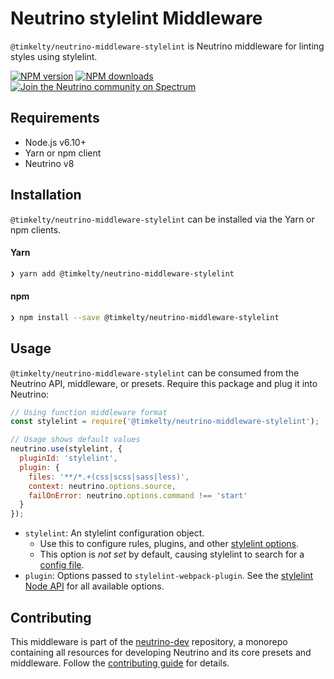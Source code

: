 # Neutrino stylelint Middleware

`@timkelty/neutrino-middleware-stylelint` is Neutrino middleware for linting styles using stylelint.

[![NPM version][npm-image]][npm-url]
[![NPM downloads][npm-downloads]][npm-url]
[![Join the Neutrino community on Spectrum][spectrum-image]][spectrum-url]

## Requirements

- Node.js v6.10+
- Yarn or npm client
- Neutrino v8

## Installation

`@timkelty/neutrino-middleware-stylelint` can be installed via the Yarn or npm clients.

#### Yarn

```bash
❯ yarn add @timkelty/neutrino-middleware-stylelint
```

#### npm

```bash
❯ npm install --save @timkelty/neutrino-middleware-stylelint
```

## Usage

`@timkelty/neutrino-middleware-stylelint` can be consumed from the Neutrino API, middleware, or presets. Require this package
and plug it into Neutrino:

```js
// Using function middleware format
const stylelint = require('@timkelty/neutrino-middleware-stylelint');

// Usage shows default values
neutrino.use(stylelint, {
  pluginId: 'stylelint',
  plugin: {
    files: '**/*.+(css|scss|sass|less)',
    context: neutrino.options.source,
    failOnError: neutrino.options.command !== 'start'
  }
});
```

- `stylelint`: An stylelint configuration object.
  - Use this to configure rules, plugins, and other [stylelint options](https://stylelint.io/user-guide/configuration).
  - This option is _not set_ by default, causing stylelint to search for a [config file](https://stylelint.io/user-guide/configuration/#loading-the-configuration-object).
- `plugin`: Options passed to `stylelint-webpack-plugin`. See the [stylelint Node API](https://stylelint.io/user-guide/node-api/#options) for all available options.

## Contributing

This middleware is part of the [neutrino-dev](https://github.com/mozilla-neutrino/neutrino-dev) repository, a monorepo
containing all resources for developing Neutrino and its core presets and middleware. Follow the
[contributing guide](https://neutrino.js.org/contributing) for details.

[npm-image]: https://img.shields.io/npm/v/@timkelty/neutrino-middleware-stylelint.svg
[npm-downloads]: https://img.shields.io/npm/dt/@timkelty/neutrino-middleware-stylelint.svg
[npm-url]: https://npmjs.org/package/@timkelty/neutrino-middleware-stylelint
[spectrum-image]: https://withspectrum.github.io/badge/badge.svg
[spectrum-url]: https://spectrum.chat/neutrino
